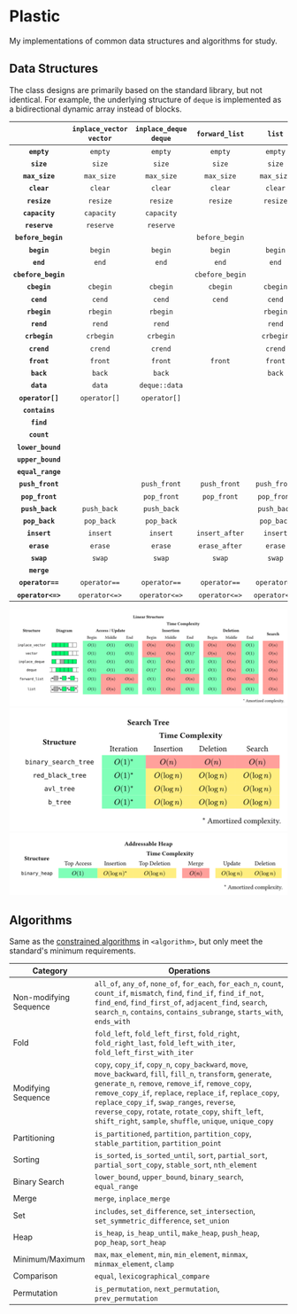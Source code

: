 ﻿# Plastic

My implementations of common data structures and algorithms for study.

## Data Structures

The class designs are primarily based on the standard library, but not identical. For example, the underlying structure of `deque` is implemented as a bidirectional dynamic array instead of blocks.

| | **`inplace_vector`<br>`vector`** | **`inplace_deque`<br>`deque`** | **`forward_list`** | **`list`** | Search Tree | Addressable Heap |
| :--: | :--: | :--: | :--: | :--: | :--: | :--: |
| **`empty`** | `empty` | `empty` | `empty` | `empty` | `empty` | `empty` |
| **`size`** | `size` | `size` | `size` | `size` | `size` | `size` |
| **`max_size`** | `max_size` | `max_size` | `max_size` | `max_size` | `max_size` | `max_size` |
| **`clear`** | `clear` | `clear` | `clear` | `clear` | `clear` | `clear` |
| **`resize`** | `resize` | `resize` | `resize` | `resize` | | |
| **`capacity`** | `capacity` | `capacity` | | | | |
| **`reserve`** | `reserve` | `reserve` | | | | |
| **`before_begin`** | | | `before_begin` | | | |
| **`begin`** | `begin` | `begin` | `begin` | `begin` | `begin` | `apex` |
| **`end`** | `end` | `end` | `end` | `end` | `end` | |
| **`cbefore_begin`** | | | `cbefore_begin` | | | |
| **`cbegin`** | `cbegin` | `cbegin` | `cbegin` | `cbegin` | `cbegin` | |
| **`cend`** | `cend` | `cend` | `cend` | `cend` | `cend` | |
| **`rbegin`** | `rbegin` | `rbegin` | | `rbegin` | `rbegin` | |
| **`rend`** | `rend` | `rend` | | `rend` | `rend` | |
| **`crbegin`** | `crbegin` | `crbegin` | | `crbegin` | `crbegin` | |
| **`crend`** | `crend` | `crend` | | `crend` | `crend` | |
| **`front`** | `front` | `front` | `front` | `front` | `front` | `top` |
| **`back`** | `back` | `back` | | `back` | `back` | |
| **`data`** | `data` | `deque::data` | | | | |
| **`operator[]`** | `operator[]` | `operator[]` | | | | |
| **`contains`** | | | | | `contains` | |
| **`find`** | | | | | `find` | |
| **`count`** | | | | | `count` | |
| **`lower_bound`** | | | | | `lower_bound` | |
| **`upper_bound`** | | | | | `upper_bound` | |
| **`equal_range`** | | | | | `equal_range` | |
| **`push_front`** | | `push_front` | `push_front` | `push_front` | | |
| **`pop_front`** | | `pop_front` | `pop_front` | `pop_front` | | `pop` |
| **`push_back`** | `push_back` | `push_back` | | `push_back` | | |
| **`pop_back`** | `pop_back` | `pop_back` | | `pop_back` | | |
| **`insert`** | `insert` | `insert` | `insert_after` | `insert` | `insert` | `push` |
| **`erase`** | `erase` | `erase` | `erase_after` | `erase` | `erase` | `erase` |
| **`swap`** | `swap` | `swap` | `swap` | `swap` | `swap` | `swap` |
| **`merge`** | | | | | | `merge` |
| **`operator==`** | `operator==` | `operator==` | `operator==` | `operator==` | `operator==` | |
| **`operator<=>`** | `operator<=>` | `operator<=>` | `operator<=>` | `operator<=>` | `operator<=>` | |

![](./images/linear_structure.svg)
![](./images/search_tree.svg)
![](./images/addressable_heap.svg)

## Algorithms

Same as the [constrained algorithms](https://en.cppreference.com/w/cpp/header/algorithm#Function-like_entities_.28C.2B.2B20.29) in `<algorithm>`, but only meet the standard's minimum requirements.

| **Category** | **Operations** |
| -- | -- |
| Non-modifying Sequence | `all_of`, `any_of`, `none_of`, `for_each`, `for_each_n`, `count`, `count_if`, `mismatch`, `find`, `find_if`, `find_if_not`, `find_end`, `find_first_of`, `adjacent_find`, `search`, `search_n`, `contains`, `contains_subrange`, `starts_with`, `ends_with` |
| Fold | `fold_left`, `fold_left_first`, `fold_right`, `fold_right_last`, `fold_left_with_iter`, `fold_left_first_with_iter` |
| Modifying Sequence | `copy`, `copy_if`, `copy_n`, `copy_backward`, `move`, `move_backward`, `fill`, `fill_n`, `transform`, `generate`, `generate_n`, `remove`, `remove_if`, `remove_copy`, `remove_copy_if`, `replace`, `replace_if`, `replace_copy`, `replace_copy_if`, `swap_ranges`, `reverse`, `reverse_copy`, `rotate`, `rotate_copy`, `shift_left`, `shift_right`, `sample`, `shuffle`, `unique`, `unique_copy` |
| Partitioning | `is_partitioned`, `partition`, `partition_copy`, `stable_partition`, `partition_point` |
| Sorting | `is_sorted`, `is_sorted_until`, `sort`, `partial_sort`, `partial_sort_copy`, `stable_sort`, `nth_element` |
| Binary Search | `lower_bound`, `upper_bound`, `binary_search`, `equal_range` |
| Merge | `merge`, `inplace_merge` |
| Set | `includes`, `set_difference`, `set_intersection`, `set_symmetric_difference`, `set_union` |
| Heap | `is_heap`, `is_heap_until`, `make_heap`, `push_heap`, `pop_heap`, `sort_heap` |
| Minimum/Maximum | `max`, `max_element`, `min`, `min_element`, `minmax`, `minmax_element`, `clamp` |
| Comparison | `equal`, `lexicographical_compare` |
| Permutation | `is_permutation`, `next_permutation`, `prev_permutation` |
